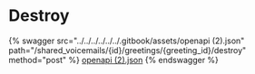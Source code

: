 # Destroy

{% swagger src="../../../../../../.gitbook/assets/openapi (2).json" path="/shared_voicemails/{id}/greetings/{greeting_id}/destroy" method="post" %}
[openapi (2).json](<../../../../../../.gitbook/assets/openapi (2).json>)
{% endswagger %}

